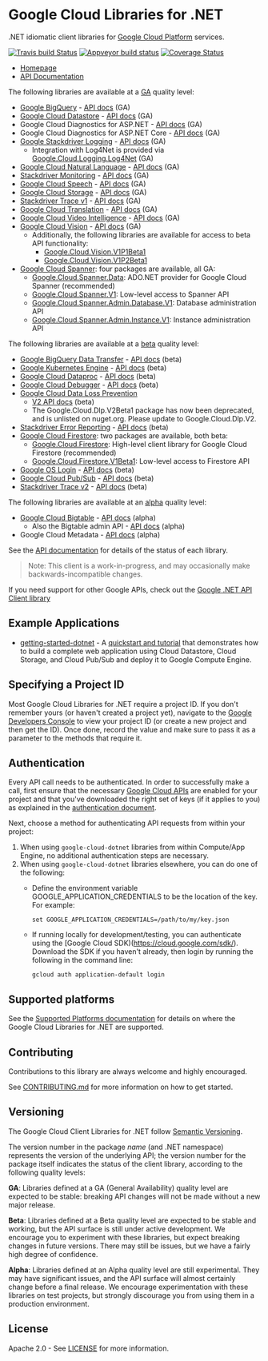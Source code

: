 # Google Cloud Libraries for .NET
.NET idiomatic client libraries for [Google Cloud Platform](https://cloud.google.com/) services.

[![Travis build Status](https://travis-ci.org/GoogleCloudPlatform/google-cloud-dotnet.svg?branch=master)](https://travis-ci.org/GoogleCloudPlatform/google-cloud-dotnet)
[![Appveyor build status](https://ci.appveyor.com/api/projects/status/d25hbwksdu6y9v5t?svg=true)](https://ci.appveyor.com/project/GoogleCloudPlatform/google-cloud-dotnet)
[![Coverage Status](https://codecov.io/gh/GoogleCloudPlatform/google-cloud-dotnet/branch/master/graph/badge.svg)](https://codecov.io/gh/GoogleCloudPlatform/google-cloud-dotnet)

* [Homepage](https://cloud.google.com/dotnet/)
* [API Documentation](http://googlecloudplatform.github.io/google-cloud-dotnet/docs/)

The following libraries are available at a [GA](#versioning) quality level:

* [Google BigQuery](https://cloud.google.com/bigquery/) - [API docs](http://googlecloudplatform.github.io/google-cloud-dotnet/docs/Google.Cloud.BigQuery.V2/) (GA)
* [Google Cloud Datastore](https://cloud.google.com/datastore/) - [API docs](http://googlecloudplatform.github.io/google-cloud-dotnet/docs/Google.Cloud.Datastore.V1/) (GA)
* Google Cloud Diagnostics for ASP.NET - [API docs](http://googlecloudplatform.github.io/google-cloud-dotnet/docs/Google.Cloud.Diagnostics.AspNet/) (GA)
* Google Cloud Diagnostics for ASP.NET Core - [API docs](http://googlecloudplatform.github.io/google-cloud-dotnet/docs/Google.Cloud.Diagnostics.AspNetCore/) (GA)
* [Google Stackdriver Logging](https://cloud.google.com/logging/) - [API docs](http://googlecloudplatform.github.io/google-cloud-dotnet/docs/Google.Cloud.Logging.V2/) (GA)
  * Integration with Log4Net is provided via [Google.Cloud.Logging.Log4Net](http://googlecloudplatform.github.io/google-cloud-dotnet/docs/Google.Cloud.Logging.Log4Net/) (GA)
* [Google Cloud Natural Language](https://cloud.google.com/natural-language/) - [API docs](http://googlecloudplatform.github.io/google-cloud-dotnet/docs/Google.Cloud.Language.V1/) (GA)
* [Stackdriver Monitoring](https://cloud.google.com/monitoring/) - [API docs](http://googlecloudplatform.github.io/google-cloud-dotnet/docs/Google.Cloud.Monitoring.V3/) (GA)
* [Google Cloud Speech](https://cloud.google.com/speech/) - [API docs](http://googlecloudplatform.github.io/google-cloud-dotnet/docs/Google.Cloud.Speech.V1/) (GA)
* [Google Cloud Storage](https://cloud.google.com/storage/) - [API docs](http://googlecloudplatform.github.io/google-cloud-dotnet/docs/Google.Cloud.Storage.V1/) (GA)
* [Stackdriver Trace v1](https://cloud.google.com/trace/) - [API docs](http://googlecloudplatform.github.io/google-cloud-dotnet/docs/Google.Cloud.Trace.V1/) (GA)
* [Google Cloud Translation](https://cloud.google.com/translate/) - [API docs](http://googlecloudplatform.github.io/google-cloud-dotnet/docs/Google.Cloud.Translation.V2/) (GA)
* [Google Cloud Video Intelligence](https://cloud.google.com/video-intelligence/) - [API docs](https://googlecloudplatform.github.io/google-cloud-dotnet/docs/Google.Cloud.VideoIntelligence.V1/) (GA)
* [Google Cloud Vision](https://cloud.google.com/vision/) - [API docs](http://googlecloudplatform.github.io/google-cloud-dotnet/docs/Google.Cloud.Vision.V1/) (GA)
  * Additionally, the following libraries are available for access to beta API functionality:
    * [Google.Cloud.Vision.V1P1Beta1](http://googlecloudplatform.github.io/google-cloud-dotnet/docs/Google.Cloud.Vision.V1P1Beta1/)
    * [Google.Cloud.Vision.V1P2Beta1](http://googlecloudplatform.github.io/google-cloud-dotnet/docs/Google.Cloud.Vision.V1P2Beta1/)
* [Google Cloud Spanner](https://cloud.google.com/spanner/): four packages are available, all GA:
  * [Google.Cloud.Spanner.Data](http://googlecloudplatform.github.io/google-cloud-dotnet/docs/Google.Cloud.Spanner.Data/): ADO.NET provider for Google Cloud Spanner (recommended)
  * [Google.Cloud.Spanner.V1](http://googlecloudplatform.github.io/google-cloud-dotnet/docs/Google.Cloud.Spanner.V1/): Low-level access to Spanner API
  * [Google.Cloud.Spanner.Admin.Database.V1](http://googlecloudplatform.github.io/google-cloud-dotnet/docs/Google.Cloud.Spanner.Admin.Database.V1/): Database administration API
  * [Google.Cloud.Spanner.Admin.Instance.V1](http://googlecloudplatform.github.io/google-cloud-dotnet/docs/Google.Cloud.Spanner.Admin.Instance.V1/): Instance administration API

The following libraries are available at a [beta](#versioning) quality level:

* [Google BigQuery Data Transfer](https://cloud.google.com/bigquery/transfer/) - [API docs](http://googlecloudplatform.github.io/google-cloud-dotnet/docs/Google.Cloud.BigQuery.DataTransfer.V1/) (beta)
* [Google Kubernetes Engine](https://cloud.google.com/kubernetes-engine/) - [API docs](http://googlecloudplatform.github.io/google-cloud-dotnet/docs/Google.Cloud.Container.V1) (beta)
* [Google Cloud Dataproc](https://cloud.google.com/dataproc/) - [API docs](https://googlecloudplatform.github.io/google-cloud-dotnet/docs/Google.Cloud.Dataproc.V1/) (beta)
* [Google Cloud Debugger](https://cloud.google.com/debugger/) - [API docs](http://googlecloudplatform.github.io/google-cloud-dotnet/docs/Google.Cloud.Debugger.V2) (beta)
* [Google Cloud Data Loss Prevention](https://cloud.google.com/dlp/)
  * [V2 API docs](https://googlecloudplatform.github.io/google-cloud-dotnet/docs/Google.Cloud.Dlp.V2/) (beta)
  * The Google.Cloud.Dlp.V2Beta1 package has now been deprecated, and is unlisted on nuget.org.
    Please update to Google.Cloud.Dlp.V2.
* [Stackdriver Error Reporting](https://cloud.google.com/error-reporting/) - [API docs](http://googlecloudplatform.github.io/google-cloud-dotnet/docs/Google.Cloud.ErrorReporting.V1Beta1/) (beta)
* [Google Cloud Firestore](https://cloud.google.com/firestore/): two packages are available, both beta:
  * [Google.Cloud.Firestore](http://googlecloudplatform.github.io/google-cloud-dotnet/docs/Google.Cloud.Firestore/): High-level client library for Google Cloud Firestore (recommended)
  * [Google.Cloud.Firestore.V1Beta1](http://googlecloudplatform.github.io/google-cloud-dotnet/docs/Google.Cloud.Firestore.V1Beta1/): Low-level access to Firestore API
* [Google OS Login](https://cloud.google.com/compute/docs/instances/managing-instance-access) - [API docs](http://googlecloudplatform.github.io/google-cloud-dotnet/docs/Google.Cloud.OsLogin.V1/) (beta)
* [Google Cloud Pub/Sub](https://cloud.google.com/pubsub/) - [API docs](http://googlecloudplatform.github.io/google-cloud-dotnet/docs/Google.Cloud.PubSub.V1/) (beta)
* [Stackdriver Trace v2](https://cloud.google.com/trace/) - [API docs](http://googlecloudplatform.github.io/google-cloud-dotnet/docs/Google.Cloud.Trace.V2/) (beta)

The following libraries are available at an [alpha](#versioning) quality level:

* [Google Cloud Bigtable](https://cloud.google.com/bigtable/) - [API docs](http://googlecloudplatform.github.io/google-cloud-dotnet/docs/Google.Cloud.Bigtable.V2/) (alpha)
  * Also the Bigtable admin API - [API docs](http://googlecloudplatform.github.io/google-cloud-dotnet/docs/Google.Cloud.Bigtable.Admin.V2/) (alpha)
* Google Cloud Metadata - [API docs](http://googlecloudplatform.github.io/google-cloud-dotnet/docs/Google.Cloud.Metadata.V1) (alpha)

See the [API documentation](http://googlecloudplatform.github.io/google-cloud-dotnet/docs/) for details of the status
of each library.

> Note: This client is a work-in-progress, and may occasionally
> make backwards-incompatible changes.

If you need support for other Google APIs, check out the
[Google .NET API Client library](https://github.com/google/google-api-dotnet-client)

## Example Applications

* [getting-started-dotnet](https://github.com/GoogleCloudPlatform/getting-started-dotnet/) -
  A [quickstart and tutorial](https://cloud.google.com/dotnet/) that demonstrates how to build a complete web 
  application using Cloud Datastore, Cloud Storage, and Cloud Pub/Sub and deploy it to Google Compute Engine.

## Specifying a Project ID

Most Google Cloud Libraries for .NET require a project ID. If you
don't remember yours (or haven't created a project yet), navigate to
the [Google Developers Console](https://console.developers.google.com/project) to view
your project ID (or create a new project and then get the ID). Once
done, record the value and make sure to pass it as a parameter to
the methods that require it.

## Authentication

Every API call needs to be authenticated. In order to successfully
make a call, first ensure that the necessary [Google Cloud
APIs](https://console.developers.google.com/apis/library/) are enabled for your project and that
you've downloaded the right set of keys (if it applies to you) as
explained in the [authentication
document](https://github.com/GoogleCloudPlatform/gcloud-common/blob/master/authentication/readme.md#authentication).

Next, choose a method for authenticating API requests from within your project:

1. When using `google-cloud-dotnet` libraries from within Compute/App Engine, no additional authentication steps are necessary.
2. When using `google-cloud-dotnet` libraries elsewhere, you can do one of the following:
    * Define the environment variable GOOGLE_APPLICATION_CREDENTIALS to be the location of the key.  For example:

      ```
      set GOOGLE_APPLICATION_CREDENTIALS=/path/to/my/key.json
      ``` 
    * If running locally for development/testing, you can authenticate using the [Google Cloud SDK)(https://cloud.google.com/sdk/).
      Download the SDK if you haven't already, then login by running the following in the command line:

      ```
      gcloud auth application-default login
      ```

## Supported platforms

See the [Supported Platforms
documentation](https://googlecloudplatform.github.io/google-cloud-dotnet/docs/guides/platforms.html)
for details on where the Google Cloud Libraries for .NET are
supported.

## Contributing

Contributions to this library are always welcome and highly encouraged.

See [CONTRIBUTING.md](./CONTRIBUTING.md) for more information on how to get started.

## Versioning

The Google Cloud Client Libraries for .NET follow [Semantic Versioning](http://semver.org/).

The version number in the package *name* (and .NET namespace)
represents the version of the underlying API; the version number for
the package itself indicates the status of the client library, according to
the following quality levels:

**GA**: Libraries defined at a GA (General Availability) quality level are
expected to be stable: breaking API changes will not be made without a new major
release.

**Beta**: Libraries defined at a Beta quality level are expected to
be stable and working, but the API surface is still under active
development. We encourage you to experiment with these libraries, but
expect breaking changes in future versions. There may still be
issues, but we have a fairly high degree of confidence.

**Alpha**: Libraries defined at an Alpha quality level are still
experimental. They may have significant issues, and the API surface
will almost certainly change before a final release. We encourage
experimentation with these libraries on test projects, but strongly
discourage you from using them in a production environment.

## License

Apache 2.0 - See [LICENSE](./LICENSE) for more information.
